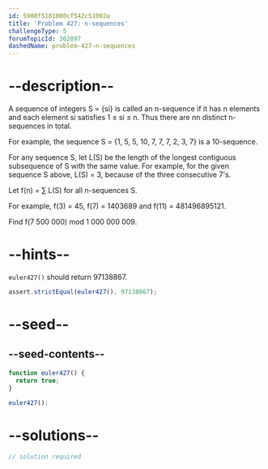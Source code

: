 ```yaml
---
id: 5900f5181000cf542c51002a
title: 'Problem 427: n-sequences'
challengeType: 5
forumTopicId: 302097
dashedName: problem-427-n-sequences
---
```


# --description--

A sequence of integers S = {si} is called an n-sequence if it has n elements and each element si satisfies 1 ≤ si ≤ n. Thus there are nn distinct n-sequences in total.

For example, the sequence S = {1, 5, 5, 10, 7, 7, 7, 2, 3, 7} is a 10-sequence.

For any sequence S, let L(S) be the length of the longest contiguous subsequence of S with the same value. For example, for the given sequence S above, L(S) = 3, because of the three consecutive 7's.

Let f(n) = ∑ L(S) for all n-sequences S.

For example, f(3) = 45, f(7) = 1403689 and f(11) = 481496895121.

Find f(7 500 000) mod 1 000 000 009.

# --hints--

`euler427()` should return 97138867.

```js
assert.strictEqual(euler427(), 97138867);
```

# --seed--

## --seed-contents--

```js
function euler427() {
  return true;
}

euler427();
```

# --solutions--

```js
// solution required
```
